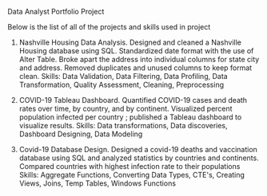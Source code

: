 Data Analyst Portfolio Project 

Below is the list of all of the projects and skills used in project

1) Nashville Housing Data Analysis. Designed and cleaned a Nashville Housing database using SQL. Standardized date format with the use of Alter Table. Broke apart the address into individual columns for state city and address. Removed duplicates and unused columns to keep format clean.
   Skills: Data Validation, Data Filtering, Data Profiling, Data Transformation, Quality Assessment, Cleaning,  Preprocessing
   
3) COVID-19 Tableau Dashboard. Quantified COVID-19 cases and death rates over time, by country, and by continent. Visualized percent population infected per country ; published a Tableau dashboard to visualize results.
   Skills: Data transformations, Data discoveries, Dashboard Designing, Data Modeling

5) Covid-19  Database Design. Designed a covid-19 deaths and vaccination database using SQL and analyzed statistics by countries and continents. Compared countries with highest infection rate to their populations
   Skills: Aggregate Functions, Converting Data Types, CTE's, Creating Views, Joins, Temp Tables, Windows Functions

